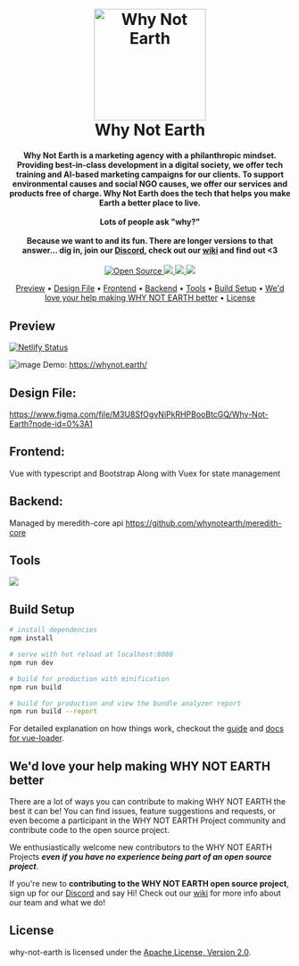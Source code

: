 <h1 align="center">
  <br>
  <a href="https://user-images.githubusercontent.com/5694308/67922376-2e05ff80-fbdd-11e9-8e9e-58b52ca151b9"><img src="https://user-images.githubusercontent.com/5694308/67922376-2e05ff80-fbdd-11e9-8e9e-58b52ca151b9.png" alt="Why Not Earth" width="200"></a>
  <br>
  Why Not Earth
  <br>
</h1>

<h4 align="center">Why Not Earth is a marketing agency with a philanthropic mindset. Providing best-in-class development in a digital society, we offer tech training and AI-based marketing campaigns for our clients. To support environmental causes and social NGO causes, we offer our services and products free of charge. Why Not Earth does the tech that helps you make Earth a better place to live.
<br></br>
Lots of people ask "why?"
<br></br>
Because we want to and its fun. There are longer versions to that answer... dig in, join our <a href="https://discord.gg/EBpyFM3">Discord</a>, check out our <a href="https://github.com/whynotearth/whynot.earth/wiki">wiki</a> and find out <3
</h4>

<p align="center">
  <a href="https://badges.frapsoft.com/os/v1/open-source">
    <img src="https://badges.frapsoft.com/os/v1/open-source.svg"
         alt="Open Source">
  </a>
  <a href="https://img.shields.io/discord/453020970354081812">
      <img src="https://img.shields.io/discord/453020970354081812.svg">
  </a>
  <a href="https://img.shields.io/badge/PRs-welcome-brightgreen">
      <img src="https://img.shields.io/badge/PRs-welcome-brightgreen.svg?style=flat">
  </a>
  <a href="https://www.paypal.me/paulchrisluke">
    <img src="https://img.shields.io/badge/$-donate-ff69b4.svg?maxAge=2592000&amp;style=flat">
  </a>
</p> 


<p align="center">
  <a href="#preview">Preview</a> •
  <a href="#design-file">Design File</a> •
  <a href="#frontend">Frontend</a> •
  <a href="#backend">Backend</a> •
  <a href="#tools">Tools</a> •
  <a href="#build-setup">Build Setup</a> •
  <a href="#wed-love-your-help-making-WHY-NOT-EARTH-better">We'd love your help making WHY NOT EARTH better</a> •
  <a href="#license">License</a>
</p>

## Preview
[![Netlify Status](https://api.netlify.com/api/v1/badges/5f974d27-23b8-4a70-89ca-b9418b6a45bf/deploy-status)](https://app.netlify.com/sites/stupefied-shirley-15d2ab/deploys)  

![image](https://user-images.githubusercontent.com/5694308/67919702-f5155d00-fbd3-11e9-9b17-1f77f5a60623.png)
Demo: https://whynot.earth/

## Design File:

https://www.figma.com/file/M3U8SfOgvNiPkRHPBooBtcGQ/Why-Not-Earth?node-id=0%3A1

## Frontend:
Vue with typescript and Bootstrap
Along with Vuex for state management

## Backend:
Managed by meredith-core api https://github.com/whynotearth/meredith-core

## Tools

[<img src="https://raw.githubusercontent.com/whynotearth/shinta-mani-wild/master/src/assets/img/browserstack-logo.png">](https://browserstack.com)

## Build Setup

``` bash
# install dependencies
npm install

# serve with hot reload at localhost:8080
npm run dev

# build for production with minification
npm run build

# build for production and view the bundle analyzer report
npm run build --report
```

For detailed explanation on how things work, checkout the [guide](http://vuejs-templates.github.io/webpack/) and [docs for vue-loader](http://vuejs.github.io/vue-loader).

## We'd love your help making WHY NOT EARTH better

There are a lot of ways you can contribute to making WHY NOT EARTH the best it  can be! You can find issues, feature suggestions and requests, or even become a participant in the WHY NOT EARTH Project community and contribute code to the open source project.

We enthusiastically welcome new contributors to the WHY NOT EARTH Projects **_even if you have no experience being part of an open source project_**.  

If you're new to **contributing to the WHY NOT EARTH open source project**, sign up for our [Discord](https://discord.gg/EBpyFM3) and say Hi! Check out our [wiki](https://github.com/whynotearth/whynot.earth/wiki) for more info about our team and what we do!

## License

why-not-earth is licensed under the [Apache License, Version 2.0](LICENSE).
